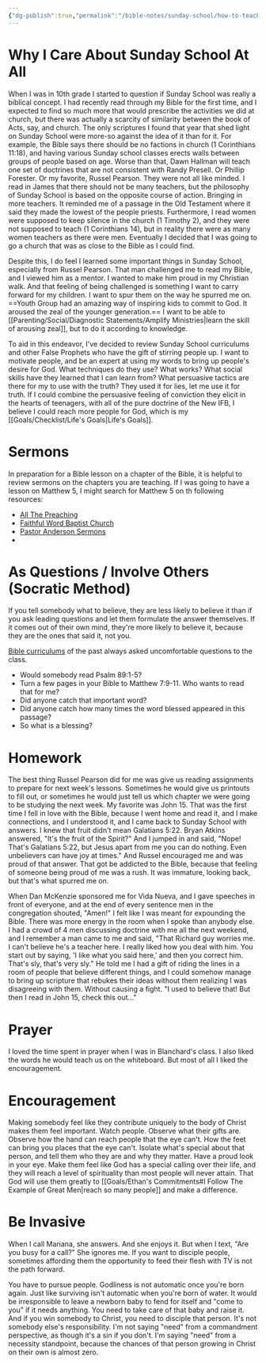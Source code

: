 ```yaml
---
{"dg-publish":true,"permalink":"/bible-notes/sunday-school/how-to-teach-sunday-school/","created":"May 27, 2024, 8:47 PM"}
---
```



# Why I Care About Sunday School At All

When I was in 10th grade I started to question if Sunday School was really a biblical concept. I had recently read through my Bible for the first time, and I expected to find so much more that would prescribe the activities we did at church, but there was actually a scarcity of similarity between the book of Acts, say, and church. The only scriptures I found that year that shed light on Sunday School were more-so against the idea of it than for it. For example, the Bible says there should be no factions in church (1 Corinthians 11:18), and having various Sunday school classes erects walls between groups of people based on age. Worse than that, Dawn Hallman will teach one set of doctrines that are not consistent with Randy Presell. Or Phillip Forester. Or my favorite, Russel Pearson. They were not all like minded. I read in James that there should not be many teachers, but the philosophy of Sunday School is based on the opposite course of action. Bringing in more teachers. It reminded me of a passage in the Old Testament where it said they made the lowest of the people priests. Furthermore, I read women were supposed to keep silence in the church (1 Timothy 2), and they were not supposed to teach (1 Corinthians 14), but in reality there were as many women teachers as there were men. Eventually I decided that I was going to go a church that was as close to the Bible as I could find.

Despite this, I do feel I learned some important things in Sunday School, especially from Russel Pearson. That man challenged me to read my Bible, and I viewed him as a mentor. I wanted to make him proud in my Christian walk. And that feeling of being challenged is something I want to carry forward for my children. I want to spur them on the way he spurred me on. ==Youth Group had an amazing way of inspiring kids to commit to God. It aroused the zeal of the younger generation.== I want to be able to [[Parenting/Social/Diagnostic Statements/Amplify Ministries\|learn the skill of arousing zeal]], but to do it according to knowledge.

To aid in this endeavor, I've decided to review Sunday School curriculums and other False Prophets who have the gift of stirring people up. I want to motivate people, and be an expert at using my words to bring up people's desire for God. What techniques do they use? What works? What social skills have they learned that I can learn from? What persuasive tactics are there for my to use with the truth? They used it for lies, let me use it for truth. If I could combine the persuasive feeling of conviction they elicit in the hearts of teenagers, with all of the pure doctrine of the New IFB, I believe I could reach more people for God, which is my [[Goals/Checklist/Life's Goals\|Life's Goals]].

# Sermons

In preparation for a Bible lesson on a chapter of the Bible, it is helpful to review sermons on the chapters you are teaching. If I was going to have a lesson on Matthew 5, I might search for Matthew 5 on th following resources:
- [All The Preaching](https://allthepreaching.com/pages/archive.php)
- [Faithful Word Baptist Church](https://thepreaching.com/)
- [Pastor Anderson Sermons](https://pastorandersonsermons.allthepreaching.com/index.php?fbclid=IwAR0k0oiT3isuk17GXZqbYkn3hAZse8vmdp9aGt7t_gYvHsK7O422y50n8Is)
- 

# As Questions / Involve Others (Socratic Method)

If you tell somebody what to believe, they are less likely to believe it than if you ask leading questions and let them formulate the answer themselves. If it comes out of their own mind, they're more likely to believe it, because they are the ones that said it, not you.

[Bible curriculums](https://ministry-to-children.com/beatitudes-lesson-one/) of the past always asked uncomfortable questions to the class.
- Would somebody read Psalm 89:1-5?
- Turn a few pages in your Bible to Matthew 7:9-11. Who wants to read that for me? 
- Did anyone catch that important word?
- Did anyone catch how many times the word blessed appeared in this passage?
- So what is a blessing?

# Homework

The best thing Russel Pearson did for me was give us reading assignments to prepare for next week's lessons. Sometimes he would give us printouts to fill out, or sometimes he would just tell us which chapter we were going to be studying the next week. My favorite was John 15. That was the first time I fell in love with the Bible, because I went home and read it, and I make connections, and I understood it, and I came back to Sunday School with answers. I knew that fruit didn't mean Galatians 5:22. Bryan Atkins answered, "It's the fruit of the Spirit?" And I jumped in and said, "Nope! That's Galatians 5:22, but Jesus apart from me you can do nothing. Even unbelievers can have joy at times." And Russel encouraged me and was proud of that answer. That got be addicted to the Bible, because that feeling of someone being proud of me was a rush. It was immature, looking back, but that's what spurred me on.

When Dan McKenzie sponsored me for Vida Nueva, and I gave speeches in front of everyone, and at the end of every sentence men in the congregation shouted, "Amen!" I felt like I was meant for expounding the Bible. There was more energy in the room when I spoke than anybody else. I had a crowd of 4 men discussing doctrine with me all the next weekend, and I remember a man came to me and said, "That Richard guy worries me. I can't believe he's a teacher here. I really liked how you deal with him. You start out by saying, 'I like what you said here,' and then you correct him. That's sly, that's very sly." He told me I had a gift of riding the lines in a room of people that believe different things, and I could somehow manage to bring up scripture that rebukes their ideas without them realizing I was disagreeing with them. Without causing a fight. "I used to believe that! But then I read in John 15, check this out..."

# Prayer

I loved the time spent in prayer when I was in Blanchard's class. I also liked the words he would teach us on the whiteboard. But most of all I liked the encouragement.

# Encouragement

Making somebody feel like they contribute uniquely to the body of Christ makes them feel important. Watch people. Observe what their gifts are. Observe how the hand can reach people that the eye can't. How the feet can bring you places that the eye can't. Isolate what's special about that person, and tell them who they are and why they matter. Have a proud look in your eye. Make them feel like God has a special calling over their life, and they will reach a level of spirituality than most people will never attain. That God will use them greatly to [[Goals/Ethan's Commitments#I Follow The Example of Great Men\|reach so many people]] and make a difference.

# Be Invasive

When I call Mariana, she answers. And she enjoys it. But when I text, "Are you busy for a call?" She ignores me. If you want to disciple people, sometimes affording them the opportunity to feed their flesh with TV is not the path forward.

You have to pursue people. Godliness is not automatic once you're born again. Just like surviving isn't automatic when you're born of water. It would be irresponsible to leave a newborn baby to fend for itself and "come to you" if it needs anything. You need to take care of that baby and raise it. And if you win somebody to Christ, you need to disciple that person. It's not somebody else's responsibility. I'm not saying "need" from a commandment perspective, as though it's a sin if you don't. I'm saying "need" from a necessity standpoint, because the chances of that person growing in Christ on their own is almost zero.